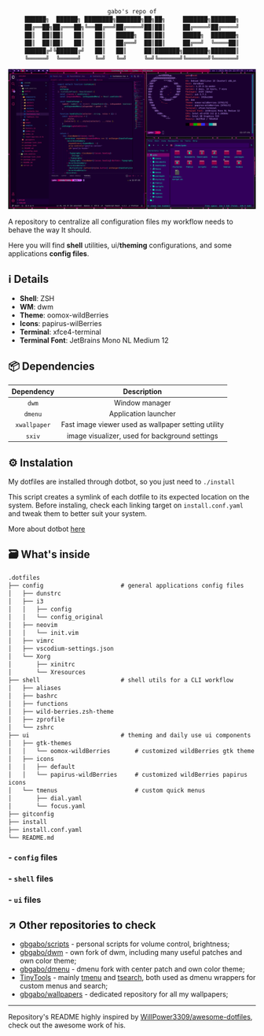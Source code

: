 <div align="center">
    
```
gabo's repo of
██████╗  ██████╗ ████████╗███████╗██╗██╗     ███████╗███████╗
██╔══██╗██╔═══██╗╚══██╔══╝██╔════╝██║██║     ██╔════╝██╔════╝
██║  ██║██║   ██║   ██║   █████╗  ██║██║     █████╗  ███████╗
██║  ██║██║   ██║   ██║   ██╔══╝  ██║██║     ██╔══╝  ╚════██║
██████╔╝╚██████╔╝   ██║   ██║     ██║███████╗███████╗███████║
╚═════╝  ╚═════╝    ╚═╝   ╚═╝     ╚═╝╚══════╝╚══════╝╚══════╝
```
</div>

![](screenshot.jpg)

A repository to centralize all configuration files my workflow needs to behave the way It should.

Here you will find **shell** utilities, ui/**theming** configurations, and some applications **config files**.

## ℹ️ Details

- **Shell**: ZSH
- **WM**: dwm
- **Theme**: oomox-wildBerries
- **Icons**: papirus-wilBerries
- **Terminal**: xfce4-terminal
- **Terminal Font**: JetBrains Mono NL Medium 12

<a name="dependencies"></a>

## 📦 Dependencies

|  Dependency  |                     Description                     |
| :----------: | :-------------------------------------------------: |
|    `dwm`     |                   Window manager                    |
|   `dmenu`    |                Application launcher                 |
| `xwallpaper` | Fast image viewer used as wallpaper setting utility |
|    `sxiv`    |   image visualizer, used for background settings    |

## ⚙️ Instalation

My dotfiles are installed through dotbot, so you just need to `./install`

This script creates a symlink of each dotfile to its expected location on the system. Before instaling, check each linking target on `install.conf.yaml` and tweak them to better suit your system.

More about dotbot [here](https://github.com/anishathalye/dotbot)

## 🗃️ What's inside

```
.dotfiles
├── config                      # general applications config files
│   ├── dunstrc
│   ├── i3
│   │   ├── config
│   │   └── config_original
│   ├── neovim
│   │   └── init.vim
│   ├── vimrc
│   ├── vscodium-settings.json
│   └── Xorg
│       ├── xinitrc
│       └── Xresources
├── shell                       # shell utils for a CLI workflow
│   ├── aliases
│   ├── bashrc
│   ├── functions
│   ├── wild-berries.zsh-theme
│   ├── zprofile
│   └── zshrc
├── ui                          # theming and daily use ui components
│   ├── gtk-themes
│   │   └── oomox-wildBerries       # customized wildBerries gtk theme
│   ├── icons
│   │   ├── default
│   │   └── papirus-wildBerries     # customized wildBerries papirus icons
│   └── tmenus                      # custom quick menus
│       ├── dial.yaml
│       └── focus.yaml
├── gitconfig
├── install
├── install.conf.yaml
└── README.md
```

### - `config` files

### - `shell` files

### - `ui` files

## ↗️ Other repositories to check

- [gbgabo/scripts](https://github.com/gbgabo/scripts) - personal scripts for volume control, brightness;
- [gbgabo/dwm](https://github.com/gbgabo/dwm) - own fork of dwm, including many useful patches and own color theme;
- [gbgabo/dmenu](https://github.com/gbgabo/dmenu) - dmenu fork with center patch and own color theme;
- [TinyTools](https://github.com/TinyToolSH) - mainly [tmenu](https://github.com/TinyToolSH/tmenu) and [tsearch](https://github.com/TinyToolSH/tsearch), both used as dmenu wrappers for custom menus and search;
- [gbgabo/wallpapers](https://github.com/gbgabo/wallpapers) - dedicated repository for all my wallpapers;

---

Repository's README highly inspired by [WillPower3309/awesome-dotfiles](https://github.com/WillPower3309/awesome-dotfiles), check out the awesome work of his.
